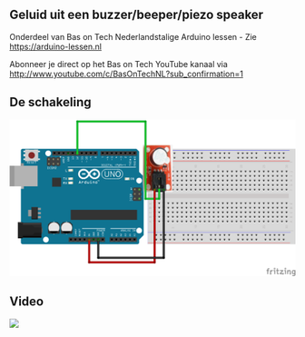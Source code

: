 ## Geluid uit een buzzer/beeper/piezo speaker
Onderdeel van Bas on Tech Nederlandstalige Arduino lessen - Zie https://arduino-lessen.nl

Abonneer je direct op het Bas on Tech YouTube kanaal via http://www.youtube.com/c/BasOnTechNL?sub_confirmation=1

## De schakeling
![alt text](./beeper-buzzer.png "schakel schema")

## Video
[![](http://img.youtube.com/vi/ouRahrmCu4k/0.jpg)](https://www.youtube.com/watch?v=ouRahrmCu4k "Geluid uit een buzzer/beeper/piezo speaker")